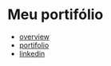 # Meu portifólio

- [overview](https://github.com/flaviomicheletti)
- [portifolio](http://devfuria.com.br/portifolio)
- [linkedin](https://www.linkedin.com/in/flaviomicheletti/)
